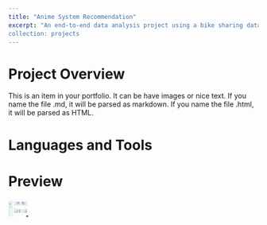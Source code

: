 ```yaml
---
title: "Anime System Recommendation"
excerpt: "An end-to-end data analysis project using a bike sharing dataset from Kaggle. Includes data wrangling, EDA, visualization, and dashboard creation.
collection: projects
---
```


# Project Overview
This is an item in your portfolio. It can be have images or nice text. If you name the file .md, it will be parsed as markdown. If you name the file .html, it will be parsed as HTML. 

# Languages and Tools

# Preview
<img src="/files/Dashboard.gif" width="40" height="40" />